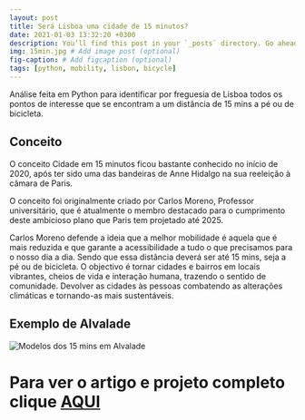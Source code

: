 ```yaml
---
layout: post
title: Será Lisboa uma cidade de 15 minutos?
date: 2021-01-03 13:32:20 +0300
description: You’ll find this post in your `_posts` directory. Go ahead and edit it and re-build the site to see your changes. # Add post description (optional)
img: 15min.jpg # Add image post (optional)
fig-caption: # Add figcaption (optional)
tags: [python, mobility, lisbon, bicycle]
---
```

Análise feita em Python para identificar por freguesia de Lisboa todos os pontos de interesse que se encontram a um distância de 15 mins a pé ou de bicicleta.

## Conceito

O conceito Cidade em 15 minutos ficou bastante conhecido no início de 2020, após ter sido uma das bandeiras de Anne Hidalgo na sua reeleição à câmara de Paris. 

O conceito foi originalmente criado por Carlos Moreno, Professor universitário, que é atualmente o membro destacado para o cumprimento deste ambicioso plano que Paris tem projetado até 2025.

Carlos Moreno defende a ideia que a melhor mobilidade é aquela que é mais reduzida e que garante a acessibilidade a tudo o que precisamos para o nosso dia a dia. Sendo que essa distância deverá ser até 15 mins, seja a pé ou de bicicleta.
O objectivo é tornar cidades e bairros em locais vibrantes, cheios de vida e interação humana, trazendo o sentido de comunidade. Devolver as cidades às pessoas combatendo as alterações climáticas e tornando-as mais sustentáveis.

## Exemplo de Alvalade

![Modelos dos 15 mins em Alvalade]({{site.baseurl}}/assets/img/alvalade2.gif)

# Para ver o artigo e projeto completo clique [AQUI](https://lisboa---cidade-de-15-minutos.webnode.pt/)

